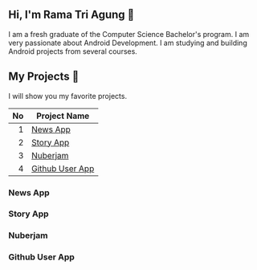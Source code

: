 ## Hi, I'm Rama Tri Agung 👋
I am a fresh graduate of the Computer Science Bachelor's program. I am very passionate about Android Development. I am studying and building Android projects from several courses.

## My Projects 📱
I will show you my favorite projects.

| No   | Project Name    |
|-----:|-----------------|
|     1| [News App](https://github.com/RTAgung/RTAgung/edit/master/README.md#news-app)        |
|     2| [Story App](https://github.com/RTAgung/RTAgung/edit/master/README.md#story-app)       |
|     3| [Nuberjam](https://github.com/RTAgung/RTAgung/edit/master/README.md#nuberjam)        |
|     4| [Github User App](https://github.com/RTAgung/RTAgung/edit/master/README.md#github-user-app) |

### News App


### Story App


### Nuberjam


### Github User App



